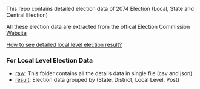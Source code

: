 This repo contains detailed election data of 2074 Election (Local, State and Central Election) 

All these election data are extracted from the offical Election Commission [Website](https://result.election.gov.np/ElectionResultDetails.aspx)

[How to see detailed local level election result?](https://www.youtube.com/watch?v=6KyCNTcD6Mk)

### For Local Level Election Data
* [raw](https://github.com/ErKiran/election-data-2074/tree/master/local-level-election/raw): This folder contains all the details data in single file (csv and json)
* [result](https://github.com/ErKiran/election-data-2074/tree/master/local-level-election/result): Election data grouped by (State, District, Local Level, Post)




